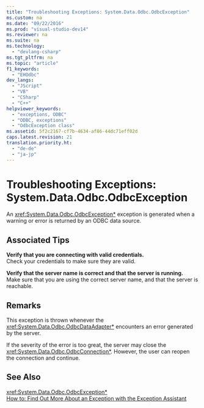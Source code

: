 ```yaml
---
title: "Troubleshooting Exceptions: System.Data.Odbc.OdbcException"
ms.custom: na
ms.date: "09/22/2016"
ms.prod: "visual-studio-dev14"
ms.reviewer: na
ms.suite: na
ms.technology: 
  - "devlang-csharp"
ms.tgt_pltfrm: na
ms.topic: "article"
f1_keywords: 
  - "EHOdbc"
dev_langs: 
  - "JScript"
  - "VB"
  - "CSharp"
  - "C++"
helpviewer_keywords: 
  - "exceptions, ODBC"
  - "ODBC, exceptions"
  - "OdbcException class"
ms.assetid: 5f2c2167-cf7b-4634-af86-44dc71eff02d
caps.latest.revision: 21
translation.priority.ht: 
  - "de-de"
  - "ja-jp"
---
```

# Troubleshooting Exceptions: System.Data.Odbc.OdbcException
An <xref:System.Data.Odbc.OdbcException*> exception is generated when a warning or error is returned by an ODBC data source.  
  
## Associated Tips  
 **Verify that you are connecting with valid credentials.**  
 Check your credentials to make sure they are valid.  
  
 **Verify that the server name is correct and that the server is running.**  
 Make sure that you are using the correct server name, and that the server is reachable.  
  
## Remarks  
 This exception is thrown whenever the <xref:System.Data.Odbc.OdbcDataAdapter*> encounters an error generated by the server.  
  
 If the severity of the error is too great, the server may close the <xref:System.Data.Odbc.OdbcConnection*>. However, the user can reopen the connection and continue.  
  
## See Also  
 <xref:System.Data.Odbc.OdbcException*>   
 [How to: Find Out More About an Exception with the Exception Assistant](../vs140/how-to--use-the-exception-assistant.md)